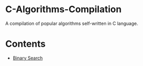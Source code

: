 # C-Algorithms-Compilation
A compilation of popular algorithms self-written in C language.

# Contents
* [Binary Search](../harpreetvirkk/C-Algorithms-Compilation/binary_search.c)
